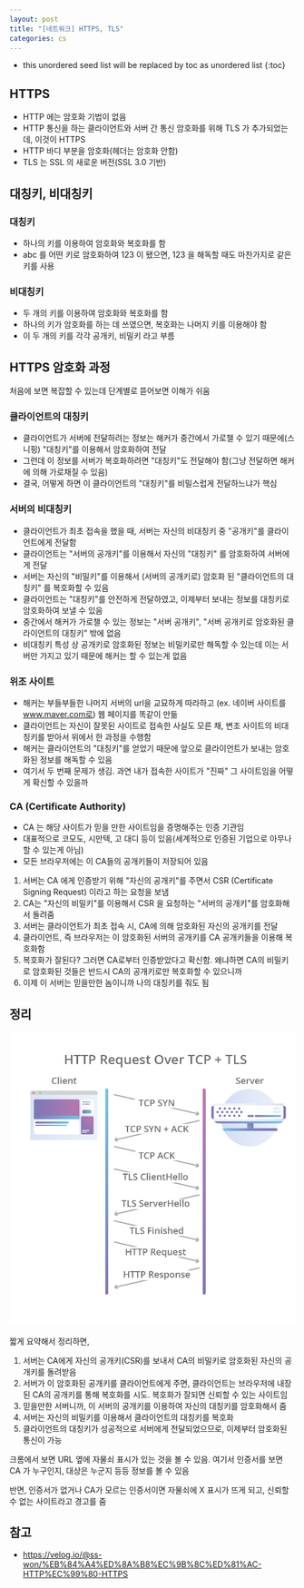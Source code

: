 ```yaml
---
layout: post
title: "[네트워크] HTTPS, TLS"
categories: cs
---
```


* this unordered seed list will be replaced by toc as unordered list
{:toc}

## HTTPS

- HTTP 에는 암호화 기법이 없음
- HTTP 통신을 하는 클라이언트와 서버 간 통신 암호화를 위해 TLS 가 추가되었는데, 이것이 HTTPS
- HTTP 바디 부분을 암호화(헤더는 암호화 안함)
- TLS 는 SSL 의 새로운 버전(SSL 3.0 기반)

## 대칭키, 비대칭키

### 대칭키

- 하나의 키를 이용하여 암호화와 복호화를 함
- abc 를 어떤 키로 암호화하여 123 이 됐으면, 123 을 해독할 때도 마찬가지로 같은 키를 사용

### 비대칭키

- 두 개의 키를 이용하여 암호화와 복호화를 함
- 하나의 키가 암호화를 하는 데 쓰였으면, 복호화는 나머지 키를 이용해야 함
- 이 두 개의 키를 각각 공개키, 비밀키 라고 부름

## HTTPS 암호화 과정

처음에 보면 복잡할 수 있는데 단계별로 뜯어보면 이해가 쉬움

### 클라이언트의 대칭키

- 클라이언트가 서버에 전달하려는 정보는 해커가 중간에서 가로챌 수 있기 때문에(스니핑) "대칭키"를 이용해서 암호화하여 전달
- 그런데 이 정보를 서버가 복호화하려면 "대칭키"도 전달해야 함(그냥 전달하면 해커에 의해 가로채질 수 있음)
- 결국, 어떻게 하면 이 클라이언트의 "대칭키"를 비밀스럽게 전달하느냐가 핵심

### 서버의 비대칭키

- 클라이언트가 최초 접속을 했을 때, 서버는 자신의 비대칭키 중 "공개키"를 클라이언트에게 전달함
- 클라이언트는 "서버의 공개키"를 이용해서 자신의 "대칭키" 를 암호화하여 서버에게 전달
- 서버는 자신의 "비밀키"를 이용해서 (서버의 공개키로) 암호화 된 "클라이언트의 대칭키" 를 복호화할 수 있음
- 클라이언트는 "대칭키"를 안전하게 전달하였고, 이제부터 보내는 정보를 대칭키로 암호화하여 보낼 수 있음
- 중간에서 해커가 가로챌 수 있는 정보는 "서버 공개키", "서버 공개키로 암호화된 클라이언트의 대칭키" 밖에 없음
- 비대칭키 특성 상 공개키로 암호화된 정보는 비밀키로만 해독할 수 있는데 이는 서버만 가지고 있기 때문에 해커는 할 수 있는게 없음

### 위조 사이트

- 해커는 부들부들한 나머지 서버의 url을 교묘하게 따라하고 (ex. 네이버 사이트를 www.maver.com로) 웹 페이지를 똑같이 만듦
- 클라이언트는 자신이 잘못된 사이트로 접속한 사실도 모른 채, 변조 사이트의 비대칭키를 받아서 위에서 한 과정을 수행함
- 해커는 클라이언트의 "대칭키"를 얻었기 때문에 앞으로 클라이언트가 보내는 암호화된 정보를 해독할 수 있음
- 여기서 두 번째 문제가 생김. 과연 내가 접속한 사이트가 "진짜" 그 사이트임을 어떻게 확신할 수 있을까

### CA (Certificate Authority)

- CA 는 해당 사이트가 믿을 만한 사이트임을 증명해주는 인증 기관임
- 대표적으로 코모도, 시만텍, 고 대디 등이 있음(세계적으로 인증된 기업으로 아무나 할 수 있는게 아님)
- 모든 브라우저에는 이 CA들의 공개키들이 저장되어 있음

1. 서버는 CA 에게 인증받기 위해 "자신의 공개키"를 주면서 CSR (Certificate Signing Request) 이라고 하는 요청을 보냄
2. CA는 "자신의 비밀키"를 이용해서 CSR 을 요청하는 "서버의 공개키"를 암호화해서 돌려줌
3. 서버는 클라이언트가 최초 접속 시, CA에 의해 암호화된 자신의 공개키를 전달
4. 클라이언트, 즉 브라우저는 이 암호화된 서버의 공개키를 CA 공개키들을 이용해 복호화함
5. 복호화가 잘된다? 그러면 CA로부터 인증받았다고 확신함. 왜냐하면 CA의 비밀키로 암호화된 것들은 반드시 CA의 공개키로만 복호화할 수 있으니까
6. 이제 이 서버는 믿을만한 놈이니까 나의 대칭키를 줘도 됨

## 정리

![TLS](/assets/img/tls.png)

짧게 요약해서 정리하면,

1. 서버는 CA에게 자신의 공개키(CSR)를 보내서 CA의 비밀키로 암호화된 자신의 공개키를 돌려받음
2. 서버가 이 암호화된 공개키를 클라이언트에게 주면, 클라이언트는 브라우저에 내장된 CA의 공개키를 통해 복호화를 시도. 복호화가 잘되면 신뢰할 수 있는 사이트임
3. 믿을만한 서버니까, 이 서버의 공개키를 이용하여 자신의 대칭키를 암호화해서 줌
4. 서버는 자신의 비밀키를 이용해서 클라이언트의 대칭키를 복호화
5. 클라이언트의 대칭키가 성공적으로 서버에게 전달되었으므로, 이제부터 암호화된 통신이 가능

크롬에서 보면 URL 옆에 자물쇠 표시가 있는 것을 볼 수 있음. 여기서 인증서를 보면 CA 가 누구인지, 대상은 누군지 등등 정보를 볼 수 있음

반면, 인증서가 없거나 CA가 모르는 인증서이면 자물쇠에 X 표시가 뜨게 되고, 신뢰할 수 없는 사이트라고 경고를 줌

## 참고

- <https://velog.io/@ss-won/%EB%84%A4%ED%8A%B8%EC%9B%8C%ED%81%AC-HTTP%EC%99%80-HTTPS>